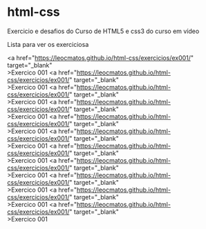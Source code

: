 # html-css
 Exercicio e desafios do Curso de HTML5 e css3 do curso em vídeo


Lista para ver os exerciciosa
            
<a href="https://leocmatos.github.io/html-css/exercicios/ex001/" target="_blank" <br> >Exercico 001</a>
<a href="https://leocmatos.github.io/html-css/exercicios/ex001/" target="_blank" <br> >Exercico 001</a>
<a href="https://leocmatos.github.io/html-css/exercicios/ex001/" target="_blank" <br> >Exercico 001</a>
<a href="https://leocmatos.github.io/html-css/exercicios/ex001/" target="_blank" <br> >Exercico 001</a>
<a href="https://leocmatos.github.io/html-css/exercicios/ex001/" target="_blank" <br> >Exercico 001</a>
<a href="https://leocmatos.github.io/html-css/exercicios/ex001/" target="_blank" <br> >Exercico 001</a>
<a href="https://leocmatos.github.io/html-css/exercicios/ex001/" target="_blank" <br> >Exercico 001</a>
<a href="https://leocmatos.github.io/html-css/exercicios/ex001/" target="_blank" <br> >Exercico 001</a>
<a href="https://leocmatos.github.io/html-css/exercicios/ex001/" target="_blank" <br> >Exercico 001</a>
<a href="https://leocmatos.github.io/html-css/exercicios/ex001/" target="_blank" <br> >Exercico 001</a>
<a href="https://leocmatos.github.io/html-css/exercicios/ex001/" target="_blank" <br> >Exercico 001</a>


